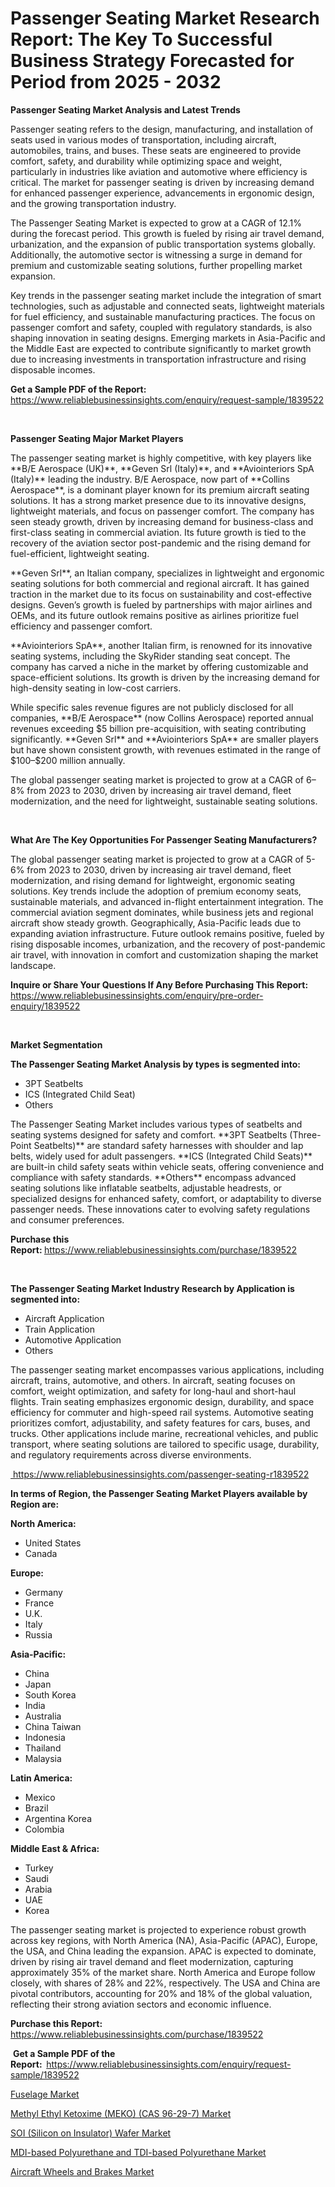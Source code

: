 <p><h1>Passenger Seating Market Research Report: The Key To Successful Business Strategy Forecasted for Period from 2025 - 2032</h1></p><p><strong>Passenger Seating Market Analysis and Latest Trends</strong></p>
<p><p>Passenger seating refers to the design, manufacturing, and installation of seats used in various modes of transportation, including aircraft, automobiles, trains, and buses. These seats are engineered to provide comfort, safety, and durability while optimizing space and weight, particularly in industries like aviation and automotive where efficiency is critical. The market for passenger seating is driven by increasing demand for enhanced passenger experience, advancements in ergonomic design, and the growing transportation industry.</p><p>The Passenger Seating Market is expected to grow at a CAGR of 12.1% during the forecast period. This growth is fueled by rising air travel demand, urbanization, and the expansion of public transportation systems globally. Additionally, the automotive sector is witnessing a surge in demand for premium and customizable seating solutions, further propelling market expansion.</p><p>Key trends in the passenger seating market include the integration of smart technologies, such as adjustable and connected seats, lightweight materials for fuel efficiency, and sustainable manufacturing practices. The focus on passenger comfort and safety, coupled with regulatory standards, is also shaping innovation in seating designs. Emerging markets in Asia-Pacific and the Middle East are expected to contribute significantly to market growth due to increasing investments in transportation infrastructure and rising disposable incomes.</p></p>
<p><strong>Get a Sample PDF of the Report:&nbsp;</strong> <a href="https://www.reliablebusinessinsights.com/enquiry/request-sample/1839522?utm_campaign=1873&utm_medium=2&utm_source=Github&utm_content=ia&utm_term=22012025&utm_id=passenger-seating">https://www.reliablebusinessinsights.com/enquiry/request-sample/1839522</a></p>
<p>&nbsp;</p>
<p><strong>Passenger Seating Major Market Players</strong></p>
<p><p>The passenger seating market is highly competitive, with key players like **B/E Aerospace (UK)**, **Geven Srl (Italy)**, and **Aviointeriors SpA (Italy)** leading the industry. B/E Aerospace, now part of **Collins Aerospace**, is a dominant player known for its premium aircraft seating solutions. It has a strong market presence due to its innovative designs, lightweight materials, and focus on passenger comfort. The company has seen steady growth, driven by increasing demand for business-class and first-class seating in commercial aviation. Its future growth is tied to the recovery of the aviation sector post-pandemic and the rising demand for fuel-efficient, lightweight seating.</p><p>**Geven Srl**, an Italian company, specializes in lightweight and ergonomic seating solutions for both commercial and regional aircraft. It has gained traction in the market due to its focus on sustainability and cost-effective designs. Geven’s growth is fueled by partnerships with major airlines and OEMs, and its future outlook remains positive as airlines prioritize fuel efficiency and passenger comfort.</p><p>**Aviointeriors SpA**, another Italian firm, is renowned for its innovative seating systems, including the SkyRider standing seat concept. The company has carved a niche in the market by offering customizable and space-efficient solutions. Its growth is driven by the increasing demand for high-density seating in low-cost carriers.</p><p>While specific sales revenue figures are not publicly disclosed for all companies, **B/E Aerospace** (now Collins Aerospace) reported annual revenues exceeding $5 billion pre-acquisition, with seating contributing significantly. **Geven Srl** and **Aviointeriors SpA** are smaller players but have shown consistent growth, with revenues estimated in the range of $100–$200 million annually.</p><p>The global passenger seating market is projected to grow at a CAGR of 6–8% from 2023 to 2030, driven by increasing air travel demand, fleet modernization, and the need for lightweight, sustainable seating solutions.</p></p>
<p>&nbsp;</p>
<p><strong>What Are The Key Opportunities For Passenger Seating Manufacturers?</strong></p>
<p><p>The global passenger seating market is projected to grow at a CAGR of 5-6% from 2023 to 2030, driven by increasing air travel demand, fleet modernization, and rising demand for lightweight, ergonomic seating solutions. Key trends include the adoption of premium economy seats, sustainable materials, and advanced in-flight entertainment integration. The commercial aviation segment dominates, while business jets and regional aircraft show steady growth. Geographically, Asia-Pacific leads due to expanding aviation infrastructure. Future outlook remains positive, fueled by rising disposable incomes, urbanization, and the recovery of post-pandemic air travel, with innovation in comfort and customization shaping the market landscape.</p></p>
<p><strong>Inquire or Share Your Questions If Any Before Purchasing This Report:</strong> <a href="https://www.reliablebusinessinsights.com/enquiry/pre-order-enquiry/1839522?utm_campaign=1873&utm_medium=2&utm_source=Github&utm_content=ia&utm_term=22012025&utm_id=passenger-seating">https://www.reliablebusinessinsights.com/enquiry/pre-order-enquiry/1839522</a></p>
<p>&nbsp;</p>
<p><strong>Market Segmentation</strong></p>
<p><strong>The Passenger Seating Market Analysis by types is segmented into:</strong></p>
<p><ul><li>3PT Seatbelts</li><li>ICS (Integrated Child Seat)</li><li>Others</li></ul></p>
<p><p>The Passenger Seating Market includes various types of seatbelts and seating systems designed for safety and comfort. **3PT Seatbelts (Three-Point Seatbelts)** are standard safety harnesses with shoulder and lap belts, widely used for adult passengers. **ICS (Integrated Child Seats)** are built-in child safety seats within vehicle seats, offering convenience and compliance with safety standards. **Others** encompass advanced seating solutions like inflatable seatbelts, adjustable headrests, or specialized designs for enhanced safety, comfort, or adaptability to diverse passenger needs. These innovations cater to evolving safety regulations and consumer preferences.</p></p>
<p><strong>Purchase this Report:&nbsp;</strong><a href="https://www.reliablebusinessinsights.com/purchase/1839522?utm_campaign=1873&utm_medium=2&utm_source=Github&utm_content=ia&utm_term=22012025&utm_id=passenger-seating">https://www.reliablebusinessinsights.com/purchase/1839522</a></p>
<p>&nbsp;</p>
<p><strong>The Passenger Seating Market Industry Research by Application is segmented into:</strong></p>
<p><ul><li>Aircraft Application</li><li>Train Application</li><li>Automotive Application</li><li>Others</li></ul></p>
<p><p>The passenger seating market encompasses various applications, including aircraft, trains, automotive, and others. In aircraft, seating focuses on comfort, weight optimization, and safety for long-haul and short-haul flights. Train seating emphasizes ergonomic design, durability, and space efficiency for commuter and high-speed rail systems. Automotive seating prioritizes comfort, adjustability, and safety features for cars, buses, and trucks. Other applications include marine, recreational vehicles, and public transport, where seating solutions are tailored to specific usage, durability, and regulatory requirements across diverse environments.</p></p>
<p><a href="https://www.reliablebusinessinsights.com/passenger-seating-r1839522?utm_campaign=1873&utm_medium=2&utm_source=Github&utm_content=ia&utm_term=22012025&utm_id=passenger-seating">&nbsp;https://www.reliablebusinessinsights.com/passenger-seating-r1839522</a></p>
<p><strong>In terms of Region, the Passenger Seating Market Players available by Region are:</strong></p>
<p>
    <p> <strong> North America: </strong>
        <ul>
            <li>United States</li>
            <li>Canada</li>
        </ul>
        </p> 
    <p> <strong> Europe: </strong>
        <ul>
            <li>Germany</li>
            <li>France</li>
            <li>U.K.</li>
            <li>Italy</li>
            <li>Russia</li>
        </ul>
        </p> 
    <p> <strong> Asia-Pacific: </strong>
        <ul>
            <li>China</li>
            <li>Japan</li>
            <li>South Korea</li>
            <li>India</li>
            <li>Australia</li>
            <li>China Taiwan</li>
            <li>Indonesia</li>
            <li>Thailand</li>
            <li>Malaysia</li>
        </ul>
        </p> 
    <p> <strong> Latin America: </strong>
        <ul>
            <li>Mexico</li>
            <li>Brazil</li>
            <li>Argentina Korea</li>
            <li>Colombia</li>
        </ul>
        </p> 
    <p> <strong> Middle East & Africa: </strong>
        <ul>
            <li>Turkey</li>
            <li>Saudi</li>
            <li>Arabia</li>
            <li>UAE</li>
            <li>Korea</li>
        </ul>
    </p>
    </p>
<p><p>The passenger seating market is projected to experience robust growth across key regions, with North America (NA), Asia-Pacific (APAC), Europe, the USA, and China leading the expansion. APAC is expected to dominate, driven by rising air travel demand and fleet modernization, capturing approximately 35% of the market share. North America and Europe follow closely, with shares of 28% and 22%, respectively. The USA and China are pivotal contributors, accounting for 20% and 18% of the global valuation, reflecting their strong aviation sectors and economic influence.</p></p>
<p><strong>Purchase this Report: </strong><a href="https://www.reliablebusinessinsights.com/purchase/1839522?utm_campaign=1873&utm_medium=2&utm_source=Github&utm_content=ia&utm_term=22012025&utm_id=passenger-seating">https://www.reliablebusinessinsights.com/purchase/1839522</a></p>
<p>&nbsp;<strong>Get a Sample PDF of the Report:&nbsp;&nbsp;</strong><a href="https://www.reliablebusinessinsights.com/enquiry/request-sample/1839522?utm_campaign=1873&utm_medium=2&utm_source=Github&utm_content=ia&utm_term=22012025&utm_id=passenger-seating">https://www.reliablebusinessinsights.com/enquiry/request-sample/1839522</a></p>
<p><strong></strong></p>
<p><p><a href="https://github.com/domoniqueluoma76/Market-Research-Report-List-1/blob/main/fuselage-market.md?utm_campaign=1873&utm_medium=2&utm_source=Github&utm_content=ia&utm_term=22012025&utm_id=passenger-seating">Fuselage Market</a></p><p><a href="https://www.linkedin.com/pulse/future-forecasts-global-methyl-ethyl-ketoxime-meko-cas-baidc?utm_campaign=1873&utm_medium=2&utm_source=Github&utm_content=ia&utm_term=22012025&utm_id=passenger-seating">Methyl Ethyl Ketoxime (MEKO) (CAS 96-29-7) Market</a></p><p><a href="https://www.linkedin.com/pulse/soi-silicon-insulator-wafer-demand-sales-growth-forecasts-cgiic?utm_campaign=1873&utm_medium=2&utm_source=Github&utm_content=ia&utm_term=22012025&utm_id=passenger-seating">SOI (Silicon on Insulator) Wafer Market</a></p><p><a href="https://www.linkedin.com/pulse/strategic-insights-mdi-based-polyurethane-tdi-based-market-0esye?utm_campaign=1873&utm_medium=2&utm_source=Github&utm_content=ia&utm_term=22012025&utm_id=passenger-seating">MDI-based Polyurethane and TDI-based Polyurethane Market</a></p><p><a href="https://github.com/barnickclara79/Market-Research-Report-List-1/blob/main/aircraft-wheels-and-brakes-market.md?utm_campaign=1873&utm_medium=2&utm_source=Github&utm_content=ia&utm_term=22012025&utm_id=passenger-seating">Aircraft Wheels and Brakes Market</a></p></p>